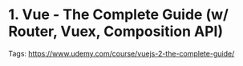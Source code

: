# 1. Vue - The Complete Guide (w/ Router, Vuex, Composition API)

Tags: https://www.udemy.com/course/vuejs-2-the-complete-guide/